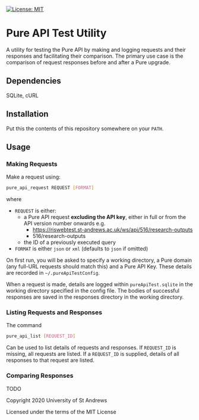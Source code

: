 [![License: MIT](https://img.shields.io/badge/License-MIT-yellow.svg)](https://opensource.org/licenses/MIT)

# Pure API Test Utility

A utility for testing the Pure API by making and logging requests and their
responses and facilitating their comparison. The primary use case is the
comparison of request responses before and after a Pure upgrade.

## Dependencies

SQLite, cURL

## Installation

Put this the contents of this repository somewhere on your `PATH`.

## Usage

### Making Requests

Make a request using:

```bash
pure_api_request REQUEST [FORMAT]
```

where

- `REQUEST` is either:
  - a Pure API request **excluding the API key**, either in full or from the
API version number onwards e.g.
    - https://riswebtest.st-andrews.ac.uk/ws/api/516/research-outputs
    - 516/research-outputs
  - the ID of a previously executed query
- `FORMAT` is either `json` or `xml` (defaults to `json` if omitted)

On first run, you will be asked to specify a working directory, a Pure domain
(any full-URL requests should match this) and a Pure API Key. These details are
recorded in `~/.pureApiTestConfig`.

When a request is made, details are logged within `pureApiTest.sqlite` in the
working directory specified in the config file. The bodies of successful
responses are saved in the responses directory in the working directory.

### Listing Requests and Responses

The command

```bash
pure_api_list [REQUEST_ID]
```

Can be used to list details of requests and responses. If `REQUEST_ID` is
missing, all requests are listed. If a `REQUEST_ID` is supplied, details of all
responses to that request are listed.

### Comparing Responses

TODO

Copyright 2020 University of St Andrews

Licensed under the terms of the MIT License

